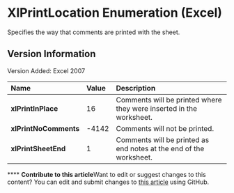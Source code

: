 
# XlPrintLocation Enumeration (Excel)

Specifies the way that comments are printed with the sheet.


## Version Information

Version Added: Excel 2007 



|**Name**|**Value**|**Description**|
|:-----|:-----|:-----|
| **xlPrintInPlace**|16|Comments will be printed where they were inserted in the worksheet.|
| **xlPrintNoComments**|-4142|Comments will not be printed.|
| **xlPrintSheetEnd**|1|Comments will be printed as end notes at the end of the worksheet.|

****   **Contribute to this article**Want to edit or suggest changes to this content? You can edit and submit changes to  [this article](https://github.com/jhershey00/VBA_Excel_Test/OpenXMLCon/articles/dee0a0f7-85aa-b511-b43d-f90948e77901.md) using GitHub.


